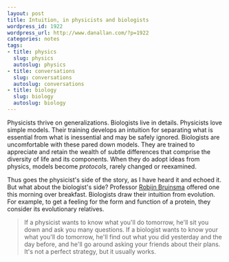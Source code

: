 ```yaml
---
layout: post
title: Intuition, in physicists and biologists
wordpress_id: 1922
wordpress_url: http://www.danallan.com/?p=1922
categories: notes
tags:
- title: physics
  slug: physics
  autoslug: physics
- title: conversations
  slug: conversations
  autoslug: conversations
- title: biology
  slug: biology
  autoslug: biology
---
```

Physicists thrive on generalizations. Biologists live in details. Physicists love simple models. Their training develops an intuition for separating what is essential from what is inessential and may be safely ignored. Biologists are uncomfortable with these pared down models. They are trained to appreciate and retain the wealth of subtle differences that comprise the diversity of life and its components. When they do adopt ideas from physics, models become _protocols_, rarely changed or reexamined.

Thus goes the physicist's side of the story, as I have heard it and echoed it. But what about the biologist's side? Professor [Robijn Bruinsma](http://personnel.physics.ucla.edu/directory/faculty/bruinsma) offered one this morning over breakfast. Biologists draw their intuition from evolution. For example, to get a feeling for the form and function of a protein, they consider its evolutionary relatives.

> If a physicist wants to know what you'll do tomorrow, he'll sit you down and ask you many questions. If a biologist wants to know your what you'll do tomorrow, he'll find out what you did yesterday and the day before, and he'll go around asking your friends about their plans. It's not a perfect strategy, but it usually works.
